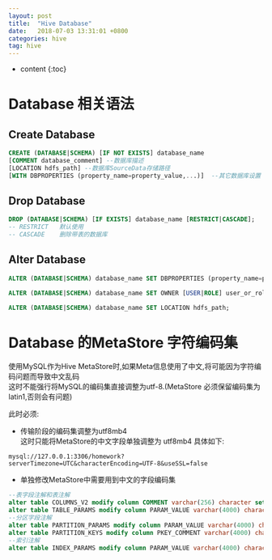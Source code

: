 ```yaml
---
layout: post
title:  "Hive Database"
date:   2018-07-03 13:31:01 +0800
categories: hive
tag: hive
---
```


* content
{:toc}



# Database 相关语法  

## Create Database  
```sql
CREATE (DATABASE|SCHEMA) [IF NOT EXISTS] database_name
[COMMENT database_comment] --数据库描述
[LOCATION hdfs_path] --数据库SourceData存储路径
[WITH DBPROPERTIES (property_name=property_value,...)]  --其它数据库设置
```

## Drop Database  
```sql
DROP (DATABASE|SCHEMA) [IF EXISTS] database_name [RESTRICT|CASCADE];
-- RESTRICT   默认使用 
-- CASCADE    删除带表的数据库
```

## Alter Database
```sql
ALTER (DATABASE|SCHEMA) database_name SET DBPROPERTIES (property_name=property_value, ...)

ALTER (DATABASE|SCHEMA) database_name SET OWNER [USER|ROLE] user_or_role; 

ALTER (DATABASE|SCHEMA) database_name SET LOCATION hdfs_path;
```

# Database 的MetaStore 字符编码集  

使用MySQL作为Hive MetaStore时,如果Meta信息使用了中文,将可能因为字符编码问题而导致中文乱码  
这时不能强行将MySQL的编码集直接调整为utf-8.(MetaStore 必须保留编码集为latin1,否则会有问题)  

此时必须:  

* 传输阶段的编码集调整为utf8mb4  
这时只能将MetaStore的中文字段单独调整为 utf8mb4 具体如下:  
```
mysql://127.0.0.1:3306/homework?serverTimezone=UTC&characterEncoding=UTF-8&useSSL=false
```

* 单独修改MetaStore中需要用到中文的字段编码集  
```sql
--表字段注解和表注解
alter table COLUMNS_V2 modify column COMMENT varchar(256) character set utf8mb4 ;
alter table TABLE_PARAMS modify column PARAM_VALUE varchar(4000) character set utf8mb4 ;
--分区字段注解
alter table PARTITION_PARAMS modify column PARAM_VALUE varchar(4000) character set utf8mb4 ;
alter table PARTITION_KEYS modify column PKEY_COMMENT varchar(4000) character set utf8mb4 ;
--索引注解
alter table INDEX_PARAMS modify column PARAM_VALUE varchar(4000) character set utf8mb4 ;
```